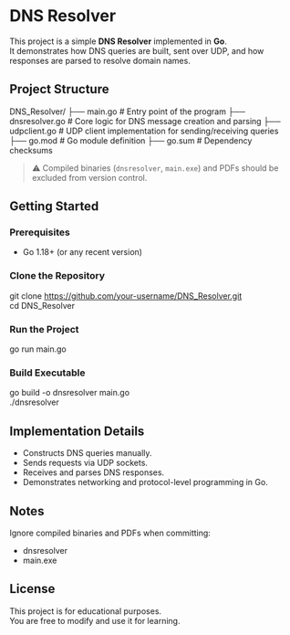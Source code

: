 # DNS Resolver

This project is a simple **DNS Resolver** implemented in **Go**.  
It demonstrates how DNS queries are built, sent over UDP, and how responses are parsed to resolve domain names.

## Project Structure

DNS_Resolver/
├── main.go # Entry point of the program
├── dnsresolver.go # Core logic for DNS message creation and parsing
├── udpclient.go # UDP client implementation for sending/receiving queries
├── go.mod # Go module definition
├── go.sum # Dependency checksums

> ⚠️ Compiled binaries (`dnsresolver`, `main.exe`) and PDFs should be excluded from version control.

## Getting Started

### Prerequisites
- Go 1.18+ (or any recent version)

### Clone the Repository
git clone https://github.com/your-username/DNS_Resolver.git  
cd DNS_Resolver

### Run the Project
go run main.go

### Build Executable
go build -o dnsresolver main.go  
./dnsresolver

## Implementation Details
- Constructs DNS queries manually.  
- Sends requests via UDP sockets.  
- Receives and parses DNS responses.  
- Demonstrates networking and protocol-level programming in Go.

## Notes
Ignore compiled binaries and PDFs when committing:  
- dnsresolver  
- main.exe  

## License
This project is for educational purposes.  
You are free to modify and use it for learning.
